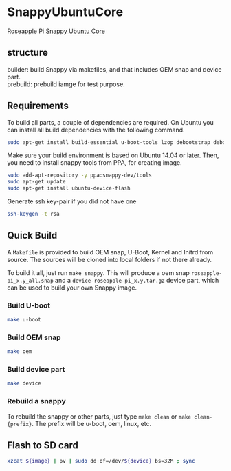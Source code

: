 # SnappyUbuntuCore
Roseapple Pi [Snappy Ubuntu Core](http://developer.ubuntu.com/snappy/) 

## structure
builder: build Snappy via makefiles, and that includes OEM snap and device part.  
prebuild: prebuild iamge for test purpose.

## Requirements
To build all parts, a couple of dependencies are required. On Ubuntu you can install all build dependencies with the following command.

```bash
sudo apt-get install build-essential u-boot-tools lzop debootstrap debootstrap gcc-arm-linux-gnueabihf device-tree-compiler
```

Make sure your build environment is based on Ubuntu 14.04 or later. Then, you need to install snappy tools from PPA, for creating image.

```bash
sudo add-apt-repository -y ppa:snappy-dev/tools
sudo apt-get update
sudo apt-get install ubuntu-device-flash
```

Generate ssh key-pair if you did not have one

```bash
ssh-keygen -t rsa
```

## Quick Build
A `Makefile` is provided to build OEM snap, U-Boot, Kernel and Initrd from source. The sources will be cloned into local folders if not there already.

To build it all, just run `make snappy`. This will produce a oem snap `roseapple-pi_x.y_all.snap` and a `device-roseapple-pi_x.y.tar.gz` device part, which can be used to build your own Snappy image.

### Build U-boot

```bash
make u-boot
```

### Build OEM snap

```bash
make oem
```

### Build device part

```bash
make device
```

### Rebuild a snappy
To rebuild the snappy or other parts, just type `make clean` or `make clean-{prefix}`. The prefix will be u-boot, oem, linux, etc. 

## Flash to SD card

```bash
xzcat ${image} | pv | sudo dd of=/dev/${device} bs=32M ; sync
```
